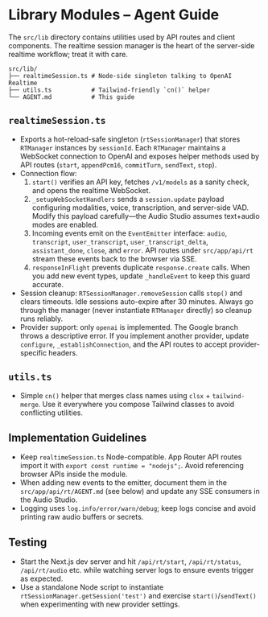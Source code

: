 # Library Modules – Agent Guide

The `src/lib` directory contains utilities used by API routes and client components. The
realtime session manager is the heart of the server-side realtime workflow; treat it with
care.

```
src/lib/
├── realtimeSession.ts # Node-side singleton talking to OpenAI Realtime
├── utils.ts           # Tailwind-friendly `cn()` helper
└── AGENT.md           # This guide
```

## `realtimeSession.ts`
- Exports a hot-reload-safe singleton (`rtSessionManager`) that stores `RTManager` instances by
  `sessionId`. Each `RTManager` maintains a WebSocket connection to OpenAI and exposes helper
  methods used by API routes (`start`, `appendPcm16`, `commitTurn`, `sendText`, `stop`).
- Connection flow:
  1. `start()` verifies an API key, fetches `/v1/models` as a sanity check, and opens the
     realtime WebSocket.
  2. `_setupWebSocketHandlers` sends a `session.update` payload configuring modalities, voice,
     transcription, and server-side VAD. Modify this payload carefully—the Audio Studio assumes
     text+audio modes are enabled.
  3. Incoming events emit on the `EventEmitter` interface: `audio`, `transcript`,
     `user_transcript`, `user_transcript_delta`, `assistant_done`, `close`, and `error`.
     API routes under `src/app/api/rt` stream these events back to the browser via SSE.
  4. `responseInFlight` prevents duplicate `response.create` calls. When you add new event types,
     update `_handleEvent` to keep this guard accurate.
- Session cleanup: `RTSessionManager.removeSession` calls `stop()` and clears timeouts. Idle
  sessions auto-expire after 30 minutes. Always go through the manager (never instantiate
  `RTManager` directly) so cleanup runs reliably.
- Provider support: only `openai` is implemented. The Google branch throws a descriptive error.
  If you implement another provider, update `configure`, `_establishConnection`, and the API
  routes to accept provider-specific headers.

## `utils.ts`
- Simple `cn()` helper that merges class names using `clsx` + `tailwind-merge`. Use it everywhere
  you compose Tailwind classes to avoid conflicting utilities.

## Implementation Guidelines
- Keep `realtimeSession.ts` Node-compatible. App Router API routes import it with
  `export const runtime = "nodejs";`. Avoid referencing browser APIs inside the module.
- When adding new events to the emitter, document them in the `src/app/api/rt/AGENT.md` (see
  below) and update any SSE consumers in the Audio Studio.
- Logging uses `log.info/error/warn/debug`; keep logs concise and avoid printing raw audio buffers
  or secrets.

## Testing
- Start the Next.js dev server and hit `/api/rt/start`, `/api/rt/status`, `/api/rt/audio` etc.
  while watching server logs to ensure events trigger as expected.
- Use a standalone Node script to instantiate `rtSessionManager.getSession('test')` and exercise
  `start()`/`sendText()` when experimenting with new provider settings.
